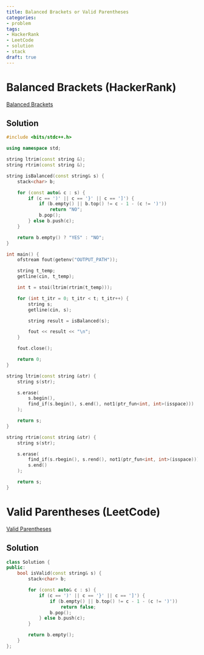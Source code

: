 ```yaml
---
title: Balanced Brackets or Valid Parentheses
categories:
- problem
tags:
- HackerRank
- LeetCode
- solution
- stack
draft: true
---
```

# Balanced Brackets (HackerRank)
[Balanced Brackets](https://www.hackerrank.com/challenges/balanced-brackets/problem "Balanced Brackets | HackerRank")

## Solution
```cpp {hl_lines=["8-20"]}
#include <bits/stdc++.h>

using namespace std;

string ltrim(const string &);
string rtrim(const string &);

string isBalanced(const string& s) {
    stack<char> b;

    for (const auto& c : s) {
        if (c == ')' || c == '}' || c == ']') {
            if (b.empty() || b.top() != c - 1 - (c != ')'))
                return "NO";
            b.pop();
        } else b.push(c);
    }

    return b.empty() ? "YES" : "NO";
}

int main() {
    ofstream fout(getenv("OUTPUT_PATH"));

    string t_temp;
    getline(cin, t_temp);

    int t = stoi(ltrim(rtrim(t_temp)));

    for (int t_itr = 0; t_itr < t; t_itr++) {
        string s;
        getline(cin, s);

        string result = isBalanced(s);

        fout << result << "\n";
    }

    fout.close();

    return 0;
}

string ltrim(const string &str) {
    string s(str);

    s.erase(
        s.begin(),
        find_if(s.begin(), s.end(), not1(ptr_fun<int, int>(isspace)))
    );

    return s;
}

string rtrim(const string &str) {
    string s(str);

    s.erase(
        find_if(s.rbegin(), s.rend(), not1(ptr_fun<int, int>(isspace))).base(),
        s.end()
    );

    return s;
}
```

# Valid Parentheses (LeetCode)
[Valid Parentheses](https://leetcode.com/problems/valid-parentheses/ "Valid Parentheses - LeetCode")

## Solution
```cpp
class Solution {
public:
    bool isValid(const string& s) {
        stack<char> b;

        for (const auto& c : s) {
            if (c == ')' || c == '}' || c == ']') {
                if (b.empty() || b.top() != c - 1 - (c != ')'))
                    return false;
                b.pop();
            } else b.push(c);
        }

        return b.empty();
    }
};
```
